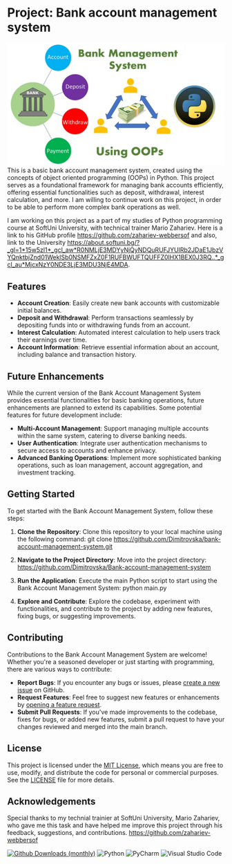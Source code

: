 # Project: Bank account management system
 ![Image Alt text](/image.jpg "Image")
This is a basic bank account management system, created using the concepts of object oriented programming (OOPs) in Python. This project serves as a foundational framework for managing bank accounts efficiently, offering essential functionalities such as deposit, withdrawal, interest calculation, and more. I am willing to continue work on this project, in order to be able to perform more complex bank operations as well.

I am working on this project as a part of my studies of Python programming course at SoftUni University, with technical trainer Mario Zahariev. Here is a link to his GitHub profile https://github.com/zahariev-webbersof and also, link to the University https://about.softuni.bg/?_gl=1*15w5zl1*_gcl_aw*R0NMLjE3MDYyNjQyNDQuRUFJYUlRb2JDaE1JbzVYQnktbjZnd01WeklSb0NSMFZxZ0F1RUFBWUFTQUFFZ0lHX1BEX0J3RQ..*_gcl_au*MjcxNzY0NDE3LjE3MDU3NjE4MDA.


## Features

- **Account Creation**: Easily create new bank accounts with customizable initial balances.
- **Deposit and Withdrawal**: Perform transactions seamlessly by depositing funds into or withdrawing funds from an account.
- **Interest Calculation**: Automated interest calculation to help users track their earnings over time.
- **Account Information**: Retrieve essential information about an account, including balance and transaction history.


## Future Enhancements

While the current version of the Bank Account Management System provides essential functionalities for basic banking operations, future enhancements are planned to extend its capabilities. Some potential features for future development include:

- **Multi-Account Management**: Support managing multiple accounts within the same system, catering to diverse banking needs.
- **User Authentication**: Integrate user authentication mechanisms to secure access to accounts and enhance privacy.
- **Advanced Banking Operations**: Implement more sophisticated banking operations, such as loan management, account aggregation, and investment tracking.


## Getting Started

To get started with the Bank Account Management System, follow these steps:

1. **Clone the Repository**: Clone this repository to your local machine using the following command:
   git clone https://github.com/Dimitrovska/bank-account-management-system.git

2. **Navigate to the Project Directory**: Move into the project directory:
   https://github.com/Dimitrovska/Bank-account-management-system

3. **Run the Application**: Execute the main Python script to start using the Bank Account Management System:
   python main.py
   
5. **Explore and Contribute**: Explore the codebase, experiment with functionalities, and contribute to the project by adding new features, fixing bugs, or suggesting improvements.


## Contributing

Contributions to the Bank Account Management System are welcome! Whether you're a seasoned developer or just starting with programming, there are various ways to contribute:

- **Report Bugs**: If you encounter any bugs or issues, please [create a new issue](https://github.com/Dimitrovska/Bank-account-management-system/issues) on GitHub.
- **Request Features**: Feel free to suggest new features or enhancements by [opening a feature request](https://github.com/Dimitrovska/Bank-account-management-system/issues).
- **Submit Pull Requests**: If you've made improvements to the codebase, fixes for bugs, or added new features, submit a pull request to have your changes reviewed and merged into the main branch.


## License

This project is licensed under the [MIT License](LICENSE), which means you are free to use, modify, and distribute the code for personal or commercial purposes. See the [LICENSE](LICENSE) file for more details.


## Acknowledgements

Special thanks to my technial trainier at SoftUni University, Mario Zahariev, who gave me this task and have helped me improve this project through his feedback, suggestions, and contributions.
https://github.com/zahariev-webbersof












[![Github Downloads (monthly)](https://img.shields.io/github/downloads/kotlin-graphics/kotlin-unsigned/latest/total.svg)]() ![Python](https://img.shields.io/badge/python-3670A0?style=for-the-badge&logo=python&logoColor=ffdd54) ![PyCharm](https://img.shields.io/badge/pycharm-143?style=for-the-badge&logo=pycharm&logoColor=black&color=black&labelColor=green) ![Visual Studio Code](https://img.shields.io/badge/Visual%20Studio%20Code-0078d7.svg?style=for-the-badge&logo=visual-studio-code&logoColor=white)
